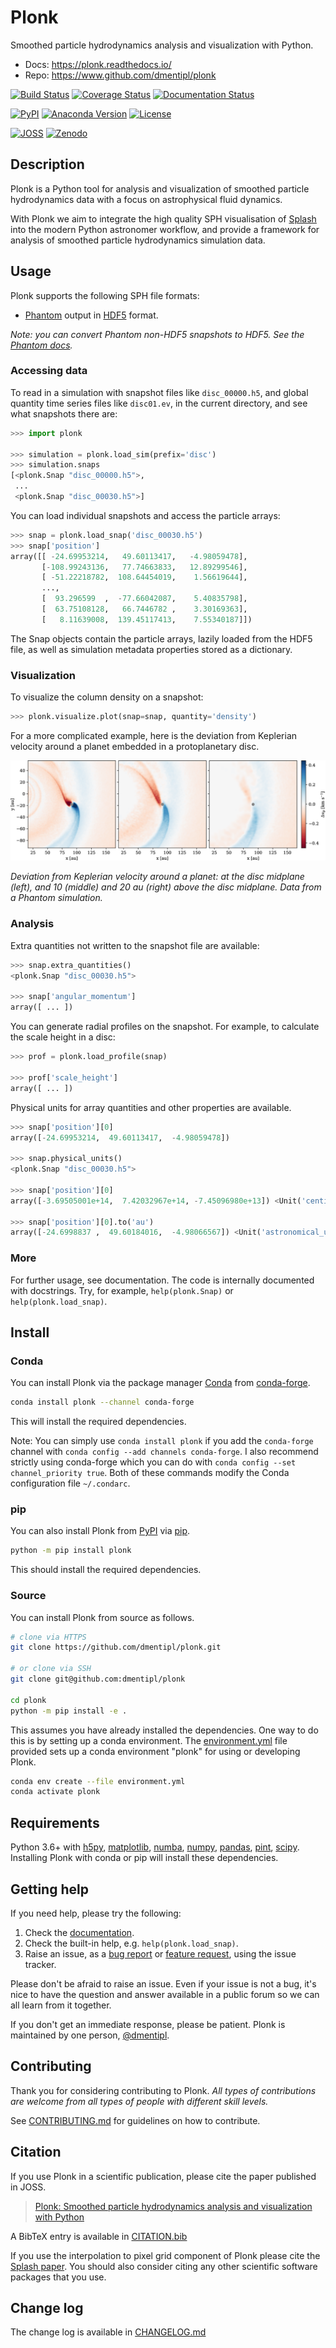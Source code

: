 Plonk
=====

Smoothed particle hydrodynamics analysis and visualization with Python.

+ Docs: <https://plonk.readthedocs.io/>
+ Repo: <https://www.github.com/dmentipl/plonk>

[![Build Status](https://travis-ci.org/dmentipl/plonk.svg?branch=master)](https://travis-ci.org/dmentipl/plonk)
[![Coverage Status](https://coveralls.io/repos/github/dmentipl/plonk/badge.svg?branch=master)](https://coveralls.io/github/dmentipl/plonk?branch=master)
[![Documentation Status](https://readthedocs.org/projects/plonk/badge/?version=stable)](https://plonk.readthedocs.io/en/stable/?badge=stable)

[![PyPI](https://img.shields.io/pypi/v/plonk)](https://pypi.org/project/plonk/)
[![Anaconda Version](https://img.shields.io/conda/v/conda-forge/plonk.svg)](https://anaconda.org/conda-forge/plonk)
[![License](https://img.shields.io/badge/license-MIT-blue.svg)](https://github.com/dmentipl/plonk/blob/master/LICENSE)

[![JOSS](https://joss.theoj.org/papers/10.21105/joss.01884/status.svg)](https://doi.org/10.21105/joss.01884)
[![Zenodo](https://zenodo.org/badge/DOI/10.5281/zenodo.3698382.svg)](https://doi.org/10.5281/zenodo.3698382)

Description
-----------

Plonk is a Python tool for analysis and visualization of smoothed particle hydrodynamics data with a focus on astrophysical fluid dynamics.

With Plonk we aim to integrate the high quality SPH visualisation of [Splash](https://github.com/danieljprice/splash) into the modern Python astronomer workflow, and provide a framework for analysis of smoothed particle hydrodynamics simulation data.

Usage
-----

Plonk supports the following SPH file formats:

+ [Phantom](https://github.com/danieljprice/phantom) output in [HDF5](https://en.wikipedia.org/wiki/Hierarchical_Data_Format) format.

*Note: you can convert Phantom non-HDF5 snapshots to HDF5. See the [Phantom docs](https://phantomsph.readthedocs.io).*

### Accessing data

To read in a simulation with snapshot files like `disc_00000.h5`, and global quantity time series files like `disc01.ev`, in the current directory, and see what snapshots there are:

```python
>>> import plonk

>>> simulation = plonk.load_sim(prefix='disc')
>>> simulation.snaps
[<plonk.Snap "disc_00000.h5">,
 ...
 <plonk.Snap "disc_00030.h5">]
```

You can load individual snapshots and access the particle arrays:

```python
>>> snap = plonk.load_snap('disc_00030.h5')
>>> snap['position']
array([[ -24.69953214,   49.60113417,   -4.98059478],
       [-108.99243136,   77.74663833,   12.89299546],
       [ -51.22218782,  108.64454019,    1.56619644],
       ...,
       [  93.296599  ,  -77.66042087,    5.40835798],
       [  63.75108128,   66.7446782 ,    3.30169363],
       [   8.11639008,  139.45117413,    7.55340187]])
```

The Snap objects contain the particle arrays, lazily loaded from the HDF5 file, as well as simulation metadata properties stored as a dictionary.

### Visualization

To visualize the column density on a snapshot:

```python
>>> plonk.visualize.plot(snap=snap, quantity='density')
```

For a more complicated example, here is the deviation from Keplerian velocity around a planet embedded in a protoplanetary disc.

![Planet embedded in protoplanetary disc](https://raw.githubusercontent.com/dmentipl/plonk/master/image.png)

*Deviation from Keplerian velocity around a planet: at the disc midplane (left), and 10 (middle) and 20 au (right) above the disc midplane. Data from a Phantom simulation.*

### Analysis

Extra quantities not written to the snapshot file are available:

```python
>>> snap.extra_quantities()
<plonk.Snap "disc_00030.h5">

>>> snap['angular_momentum']
array([ ... ])
```

You can generate radial profiles on the snapshot. For example, to calculate the scale height in a disc:

```python
>>> prof = plonk.load_profile(snap)

>>> prof['scale_height']
array([ ... ])
```

Physical units for array quantities and other properties are available.

```python
>>> snap['position'][0]
array([-24.69953214,  49.60113417,  -4.98059478])

>>> snap.physical_units()
<plonk.Snap "disc_00030.h5">

>>> snap['position'][0]
array([-3.69505001e+14,  7.42032967e+14, -7.45096980e+13]) <Unit('centimeter')>

>>> snap['position'][0].to('au')
array([-24.6998837 ,  49.60184016,  -4.98066567]) <Unit('astronomical_unit')>
```

### More

For further usage, see documentation. The code is internally documented with docstrings. Try, for example, `help(plonk.Snap)` or `help(plonk.load_snap)`.

Install
-------

### Conda

You can install Plonk via the package manager [Conda](https://docs.conda.io/) from [conda-forge](https://conda-forge.org/).

```bash
conda install plonk --channel conda-forge
```

This will install the required dependencies.

Note: You can simply use `conda install plonk` if you add the `conda-forge` channel with `conda config --add channels conda-forge`. I also recommend strictly using conda-forge which you can do with `conda config --set channel_priority true`. Both of these commands modify the Conda configuration file `~/.condarc`.

### pip

You can also install Plonk from [PyPI](https://pypi.org/) via [pip](https://pip.pypa.io/).

```bash
python -m pip install plonk
```

This should install the required dependencies.

### Source

You can install Plonk from source as follows.

```bash
# clone via HTTPS
git clone https://github.com/dmentipl/plonk.git

# or clone via SSH
git clone git@github.com:dmentipl/plonk

cd plonk
python -m pip install -e .
```

This assumes you have already installed the dependencies. One way to do this is by setting up a conda environment. The [environment.yml](https://github.com/dmentipl/plonk/blob/master/environment.yml) file provided sets up a conda environment "plonk" for using or developing Plonk.

```bash
conda env create --file environment.yml
conda activate plonk
```

Requirements
------------

Python 3.6+ with [h5py](https://www.h5py.org/), [matplotlib](https://www.matplotlib.org/), [numba](http://numba.pydata.org/), [numpy](https://numpy.org/), [pandas](https://pandas.pydata.org/), [pint](https://pint.readthedocs.io/), [scipy](https://www.scipy.org/). Installing Plonk with conda or pip will install these dependencies.

Getting help
------------

If you need help, please try the following:

1. Check the [documentation](https://plonk.readthedocs.io/).
2. Check the built-in help, e.g. `help(plonk.load_snap)`.
3. Raise an issue, as a [bug report](https://github.com/dmentipl/plonk/issues/new?assignees=&labels=&template=bug_report.md&title=) or [feature request](https://github.com/dmentipl/plonk/issues/new?assignees=&labels=&template=feature_request.md&title=), using the issue tracker.

Please don't be afraid to raise an issue. Even if your issue is not a bug, it's nice to have the question and answer available in a public forum so we can all learn from it together.

If you don't get an immediate response, please be patient. Plonk is maintained by one person, [@dmentipl](https://github.com/dmentipl).

Contributing
------------

Thank you for considering contributing to Plonk. *All types of contributions are welcome from all types of people with different skill levels.*

See [CONTRIBUTING.md](https://github.com/dmentipl/plonk/blob/master/CONTRIBUTING.md) for guidelines on how to contribute.

Citation
--------

If you use Plonk in a scientific publication, please cite the paper published in JOSS.

> [Plonk: Smoothed particle hydrodynamics analysis and visualization with Python](https://doi.org/10.21105/joss.01884)

A BibTeX entry is available in [CITATION.bib](https://github.com/dmentipl/plonk/blob/master/CITATION.bib)

If you use the interpolation to pixel grid component of Plonk please cite the [Splash paper](https://doi.org/10.1071/AS07022). You should also consider citing any other scientific software packages that you use.

Change log
----------

The change log is available in [CHANGELOG.md](https://github.com/dmentipl/plonk/blob/master/CHANGELOG.md)
